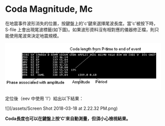 # Coda Magnitude, Mc

在地震事件波形消失的位置，按鍵盤上的'c'鍵來選擇尾波長度。當'c'被按下時，S-file 上會出現尾波標籤\(如下圖\)。如果波形資料沒有相對應的儀器修正檔，則只能使用尾波來決定地震規模。

![](/assets/seisan-tutorial-028.png)

定位後（eev 中使用 'l'）給出以下結果：

![](/assets/Screen Shot 2018-03-18 at 2.22.32 PM.png)

**Coda長度也可以在鍵盤上按'C'來自動測量，但須小心檢視結果。**

